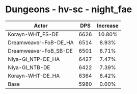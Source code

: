 # Dungeons - hv-sc - night_fae
| Actor | DPS | Increase |
|---|:---:|:---:|
|Korayn-WHT_FS-DE|6626|10.80%|
|Dreamweaver-FoB-DE_HA|6514|8.93%|
|Dreamweaver-FoB_SB-DE|6501|8.71%|
|Niya-GI_NTP-DE_HA|6427|7.47%|
|Niya-GI_NTB-DE|6422|7.39%|
|Korayn-WHT-DE_HA|6364|6.42%|
|Base|5980|0.00%|
